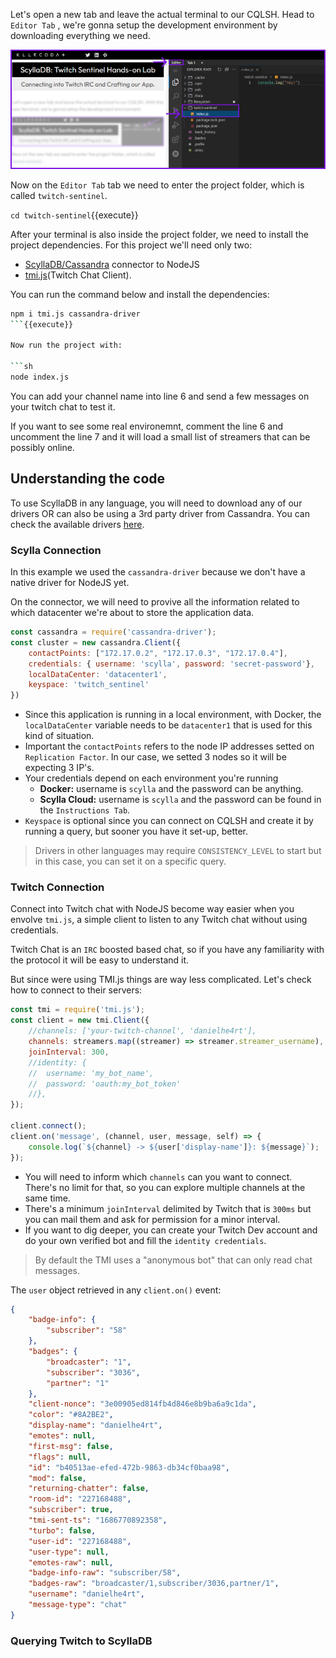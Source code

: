 Let's open a new tab and leave the actual terminal to our CQLSH. Head to `Editor Tab` , we're gonna setup the development environment by downloading everything we need.

![Arrows pointing to open the Code Editor Tab](./images/3-2-opening-the-editor.png)

Now on the `Editor Tab` tab we need to enter the project folder, which is called `twitch-sentinel`. 

`cd twitch-sentinel`{{execute}}

After your terminal is also inside the project folder, we need to install the project dependencies. For this project we'll need only two:

- [ScyllaDB/Cassandra](https://www.npmjs.com/package/cassandra-driver) connector to NodeJS
- [tmi.js](https://tmijs.com/)(Twitch Chat Client). 


You can run the command below and install the dependencies: 

```sh
npm i tmi.js cassandra-driver
```{{execute}}

Now run the project with: 

```sh
node index.js
```

You can add your channel name into line 6 and send a few messages on your twitch chat to test it. 

If you want to see some real environemnt, comment the line 6 and uncomment the line 7 and it will load a small list of streamers that can be possibly online.


## Understanding the code

To use ScyllaDB in any language, you will need to download any of our drivers OR can also be using a 3rd party driver from Cassandra. You can check the available drivers [here](https://docs.scylladb.com/stable/using-scylla/drivers/cql-drivers/index.html).

### Scylla Connection

In this example we used the `cassandra-driver` because we don't have a native driver for NodeJS yet. 

On the connector, we will need to provive all the information related to which datacenter we're about to store the application data.

```js
const cassandra = require('cassandra-driver');
const cluster = new cassandra.Client({
    contactPoints: ["172.17.0.2", "172.17.0.3", "172.17.0.4"],
    credentials: { username: 'scylla', password: 'secret-password'},
    localDataCenter: 'datacenter1',
    keyspace: 'twitch_sentinel'
})
```

* Since this application is running in a local environment, with Docker, the `localDataCenter` variable needs to be `datacenter1` that is used for this kind of situation. 
* Important the `contactPoints` refers to the node IP addresses setted on `Replication Factor`. In our case, we setted 3 nodes so it will be expecting 3 IP's.
* Your credentials depend on each environment you're running
    * **Docker:** username is `scylla` and the password can be anything.
    * **Scylla Cloud:** username is `scylla` and the password can be found in the `Instructions Tab`.
* `Keyspace` is optional since you can connect on CQLSH and create it by running a query, but sooner you have it set-up, better.

> Drivers in other languages may require `CONSISTENCY_LEVEL` to start but in this case, you can set it on a specific query.

### Twitch Connection

Connect into Twitch chat with NodeJS become way easier when you envolve `tmi.js`, a simple client to listen to any Twitch chat without using credentials.

Twitch Chat is an `IRC` boosted based chat, so if you have any familiarity with the protocol it will be easy to understand it.

But since were using TMI.js things are way less complicated. Let's check how to connect to their servers:

```js
const tmi = require('tmi.js');
const client = new tmi.Client({
    //channels: ['your-twitch-channel', 'danielhe4rt'],
    channels: streamers.map((streamer) => streamer.streamer_username),
    joinInterval: 300,
    //identity: {
	//	username: 'my_bot_name',
	//	password: 'oauth:my_bot_token'
	//},
});

client.connect();
client.on('message', (channel, user, message, self) => {
    console.log(`${channel} -> ${user['display-name']}: ${message}`);
});
```

* You will need to inform which `channels` can you want to connect. There's no limit for that, so you can explore multiple channels at the same time.
* There's a minimum `joinInterval` delimited by Twitch that is `300ms` but you can mail them and ask for permission for a minor interval.
* If you want to dig deeper, you can create your Twitch Dev account and do your own verified bot and fill the `identity credentials`.

> By default the TMI uses a "anonymous bot" that can only read chat messages.


The `user` object retrieved in any `client.on()` event:
```json
{
    "badge-info": {
        "subscriber": "58"
    },
    "badges": {
        "broadcaster": "1",
        "subscriber": "3036",
        "partner": "1"
    },
    "client-nonce": "3e00905ed814fb4d846e8b9ba6a9c1da",
    "color": "#8A2BE2",
    "display-name": "danielhe4rt",
    "emotes": null,
    "first-msg": false,
    "flags": null,
    "id": "b40513ae-efed-472b-9863-db34cf0baa98",
    "mod": false,
    "returning-chatter": false,
    "room-id": "227168488",
    "subscriber": true,
    "tmi-sent-ts": "1686770892358",
    "turbo": false,
    "user-id": "227168488",
    "user-type": null,
    "emotes-raw": null,
    "badge-info-raw": "subscriber/58",
    "badges-raw": "broadcaster/1,subscriber/3036,partner/1",
    "username": "danielhe4rt",
    "message-type": "chat"
}
```

### Querying Twitch to ScyllaDB


